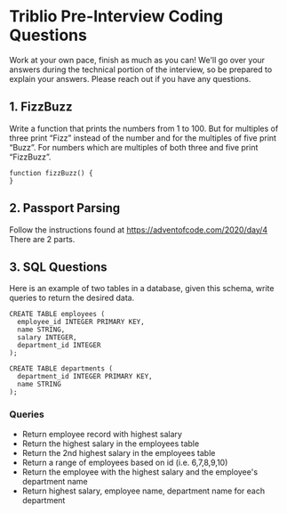 # Triblio Pre-Interview Coding Questions

Work at your own pace, finish as much as you can!
We'll go over your answers during the technical portion of
the interview, so be prepared to explain your answers.
Please reach out if you have any questions.

## 1. FizzBuzz

Write a function that prints the numbers from 1 to 100.
But for multiples of three print “Fizz” instead of the 
number and for the multiples of five print “Buzz”.
For numbers which are multiples of both three and five print “FizzBuzz”.

```
function fizzBuzz() {
}
```

## 2. Passport Parsing

Follow the instructions found at https://adventofcode.com/2020/day/4 There are 2 parts.


## 3. SQL Questions

Here is an example of two tables in a database, given this schema,
write queries to return the desired data.

```
CREATE TABLE employees (
  employee_id INTEGER PRIMARY KEY,
  name STRING,
  salary INTEGER,
  department_id INTEGER
);

CREATE TABLE departments (
  department_id INTEGER PRIMARY KEY,
  name STRING
);
```
### Queries
- Return employee record with highest salary
- Return the highest salary in the employees table
- Return the 2nd highest salary in the employees table
- Return a range of employees based on id (i.e. 6,7,8,9,10)
- Return the employee with the highest salary and the employee's department name
- Return highest salary, employee name, department name for each department